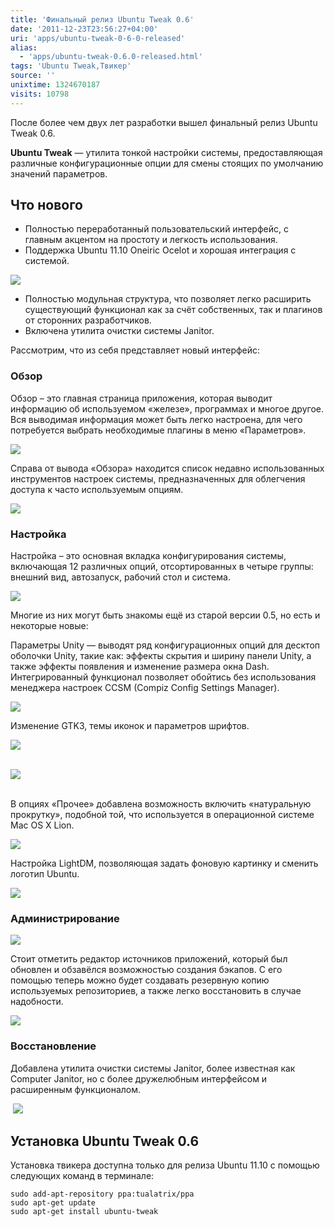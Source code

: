 ```yaml
---
title: 'Финальный релиз Ubuntu Tweak 0.6'
date: '2011-12-23T23:56:27+04:00'
uri: 'apps/ubuntu-tweak-0-6-0-released'
alias: 
  - 'apps/ubuntu-tweak-0.6.0-released.html'
tags: 'Ubuntu Tweak,Твикер'
source: ''
unixtime: 1324670187
visits: 10798
---
```

После более чем двух лет разработки вышел финальный релиз Ubuntu Tweak 0.6.

**Ubuntu Tweak** — утилита тонкой настройки системы, предоставляющая различные конфигурационные опции для смены стоящих по умолчанию значений параметров.

## Что нового

*   Полностью переработанный пользовательский интерфейс, с главным акцентом на простоту и легкость использования.
*   Поддержка Ubuntu 11.10 Oneiric Ocelot и хорошая интеграция с системой.

[![](img/2011/12/23/23-00/ubuntu-tweak-12-6560675153-o.jpg)](img/2011/12/23/23-00/ubuntu-tweak-12-6560675153-o.jpg)

*   Полностью модульная структура, что позволяет легко расширить существующий функционал как за счёт собственных, так и плагинов от сторонних разработчиков.
*   Включена утилита очистки системы Janitor.

Рассмотрим, что из себя представляет новый интерфейс:

### Обзор

Обзор – это главная страница приложения, которая выводит информацию об используемом «железе», программах и многое другое. Вся выводимая информация может быть легко настроена, для чего потребуется выбрать необходимые плагины в меню «Параметров».

[![](img/2011/12/23/23-00/ubuntu-tweak-6560671467-o.jpg)](img/2011/12/23/23-00/ubuntu-tweak-6560671467-o.jpg)

Справа от вывода «Обзора» находится список недавно использованных инструментов настроек системы, предназначенных для облегчения доступа к часто используемым опциям.

[![](img/2011/12/23/23-00/ubuntu-tweak-1-6560671889-o.jpg)](img/2011/12/23/23-00/ubuntu-tweak-1-6560671889-o.jpg)

### Настройка

Настройка – это основная вкладка конфигурирования системы, включающая 12 различных опций, отсортированных в четыре группы: внешний вид, автозапуск, рабочий стол и система.

![](img/2011/12/23/23-00/ubuntu-tweak-2-6560672143-o.jpg)

Многие из них могут быть знакомы ещё из старой версии 0.5, но есть и некоторые новые:

Параметры Unity — выводят ряд конфигурационных опций для десктоп оболочки Unity, такие как: эффекты скрытия и ширину панели Unity, а также эффекты появления и изменение размера окна Dash. Интегрированный функционал позволяет обойтись без использования менеджера настроек CCSM (Compiz Config Settings Manager).

[![](img/2011/12/23/23-00/ubuntu-tweak-8-6560673567-o.jpg)](img/2011/12/23/23-00/ubuntu-tweak-8-6560673567-o.jpg)

Изменение GTK3, темы иконок и параметров шрифтов.

[![](img/2011/12/23/23-00/ubuntu-tweak-6-6560673245-o.jpg)](img/2011/12/23/23-00/ubuntu-tweak-6-6560673245-o.jpg)  
 

[![](img/2011/12/23/23-00/ubuntu-tweak-5-6560672989-o.jpg)](img/2011/12/23/23-00/ubuntu-tweak-5-6560672989-o.jpg)  
 

В опциях «Прочее» добавлена возможность включить «натуральную прокрутку», подобной той, что используется в операционной системе Mac OS X Lion.

[![](img/2011/12/23/23-00/ubuntu-tweak-3-6560672415-o.jpg)](img/2011/12/23/23-00/ubuntu-tweak-3-6560672415-o.jpg)

Настройка LightDM, позволяющая задать фоновую картинку и сменить логотип Ubuntu.

[![](img/2011/12/23/23-00/ubuntu-tweak-4-6560672713-o.jpg)](img/2011/12/23/23-00/ubuntu-tweak-4-6560672713-o.jpg)

### Администрирование

[![](img/2011/12/23/23-00/ubuntu-tweak-7-6560673757-o.jpg)](img/2011/12/23/23-00/ubuntu-tweak-7-6560673757-o.jpg)

Стоит отметить редактор источников приложений, который был обновлен и обзавёлся возможностью создания бэкапов. С его помощью теперь можно будет создавать резервную копию используемых репозиториев, а также легко восстановить в случае надобности.

[![](img/2011/12/23/23-00/ubuntu-tweak-11-6560674909-o.jpg)](img/2011/12/23/23-00/ubuntu-tweak-11-6560674909-o.jpg)

### Восстановление

Добавлена утилита очистки системы Janitor, более известная как Computer Janitor, но с более дружелюбным интерфейсом и расширенным функционалом.

 [![](img/2011/12/23/23-00/ubuntu-tweak-10-6560730949-o.jpg)](img/2011/12/23/23-00/ubuntu-tweak-10-6560730949-o.jpg)

## Установка Ubuntu Tweak 0.6

Установка твикера доступна только для релиза Ubuntu 11.10 с помощью следующих команд в терминале:

```
sudo add-apt-repository ppa:tualatrix/ppa 
sudo apt-get update 
sudo apt-get install ubuntu-tweak
```
